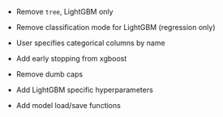 
- Remove `tree`, LightGBM only
- Remove classification mode for LightGBM (regression only)
- User specifies categorical columns by name

- Add early stopping from xgboost
- Remove dumb caps
- Add LightGBM specific hyperparameters
- Add model load/save functions
